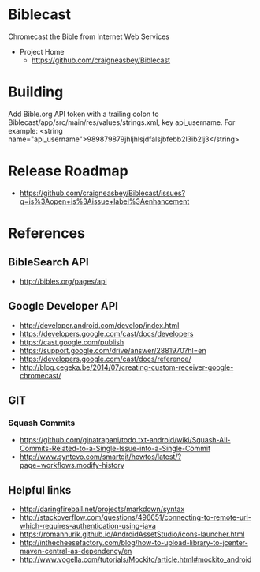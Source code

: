 # Biblecast
Chromecast the Bible from Internet Web Services

* Project Home
  * https://github.com/craigneasbey/Biblecast

# Building
Add Bible.org API token with a trailing colon to Biblecast/app/src/main/res/values/strings.xml, key api_username.  For example: \<string name="api_username"\>989879879jhljhlsjdfalsjbfebb2l3ib2lj3\</string\>

# Release Roadmap
* https://github.com/craigneasbey/Biblecast/issues?q=is%3Aopen+is%3Aissue+label%3Aenhancement

# References

## BibleSearch API
* http://bibles.org/pages/api

## Google Developer API
* http://developer.android.com/develop/index.html
* https://developers.google.com/cast/docs/developers
* https://cast.google.com/publish
* https://support.google.com/drive/answer/2881970?hl=en
* https://developers.google.com/cast/docs/reference/
* http://blog.cegeka.be/2014/07/creating-custom-receiver-google-chromecast/

## GIT
### Squash Commits
* https://github.com/ginatrapani/todo.txt-android/wiki/Squash-All-Commits-Related-to-a-Single-Issue-into-a-Single-Commit
* http://www.syntevo.com/smartgit/howtos/latest/?page=workflows.modify-history

## Helpful links
* http://daringfireball.net/projects/markdown/syntax
* http://stackoverflow.com/questions/496651/connecting-to-remote-url-which-requires-authentication-using-java
* https://romannurik.github.io/AndroidAssetStudio/icons-launcher.html
* http://inthecheesefactory.com/blog/how-to-upload-library-to-jcenter-maven-central-as-dependency/en
* http://www.vogella.com/tutorials/Mockito/article.html#mockito_android
